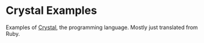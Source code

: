 # Crystal Examples

Examples of [Crystal](https://crystal-lang.org), the programming language. Mostly just translated
from Ruby.
